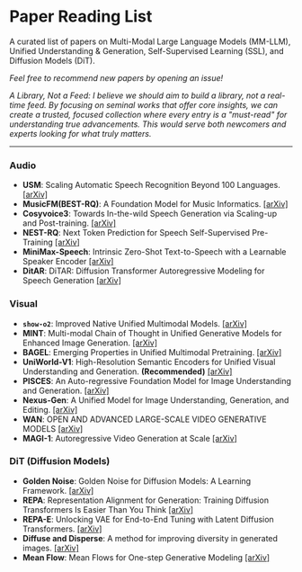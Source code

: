 # **Paper Reading List**

A curated list of papers on Multi-Modal Large Language Models (MM-LLM), Unified Understanding & Generation, Self-Supervised Learning (SSL), and Diffusion Models (DiT).

*Feel free to recommend new papers by opening an issue!*

*A Library, Not a Feed: I believe we should aim to build a library, not a real-time feed. By focusing on seminal works that offer core insights, we can create a trusted, focused collection where every entry is a "must-read" for understanding true advancements. This would serve both newcomers and experts looking for what truly matters.*

---

### Audio

-   **USM**: Scaling Automatic Speech Recognition Beyond 100 Languages.
    [[arXiv]](https://arxiv.org/pdf/2303.01037)
-   **MusicFM(BEST-RQ)**: A Foundation Model for Music Informatics.
    [[arXiv]](https://arxiv.org/abs/2311.03318)
-   **Cosyvoice3**: Towards In-the-wild Speech Generation via Scaling-up and Post-training.
    [[arXiv]](https://arxiv.org/abs/2505.17589)
-   **NEST-RQ**: Next Token Prediction for Speech Self-Supervised Pre-Training
    [[arXiv]](https://arxiv.org/abs/2409.08680)
-   **MiniMax-Speech**: Intrinsic Zero-Shot Text-to-Speech with a Learnable Speaker Encoder
    [[arXiv]](https://arxiv.org/pdf/2505.07916)
-   **DitAR**: DiTAR: Diffusion Transformer Autoregressive Modeling for Speech Generation
    [[arXiv]](https://arxiv.org/pdf/2502.03930)

### Visual

-   **`show-o2`**: Improved Native Unified Multimodal Models.
    [[arXiv]](https://arxiv.org/abs/2506.15564)
-   **MINT**: Multi-modal Chain of Thought in Unified Generative Models for Enhanced Image Generation.
    [[arXiv]](https://arxiv.org/pdf/2503.01298)
-   **BAGEL**: Emerging Properties in Unified Multimodal Pretraining.
    [[arXiv]](https://arxiv.org/abs/2505.14683)
-   **UniWorld-V1**: High-Resolution Semantic Encoders for Unified Visual Understanding and Generation. **(Recommended)**
    [[arXiv]](https://arxiv.org/pdf/2506.03147)
-   **PISCES**: An Auto-regressive Foundation Model for Image Understanding and Generation.
    [[arXiv]](https://arxiv.org/abs/2506.10395)
-   **Nexus-Gen**: A Unified Model for Image Understanding, Generation, and Editing.
    [[arXiv]](https://arxiv.org/abs/2504.21356)
-   **WAN**:  OPEN AND ADVANCED LARGE-SCALE VIDEO GENERATIVE MODELS
    [[arXiv]](https://arxiv.org/pdf/2503.20314)
-   **MAGI-1**: Autoregressive Video Generation at Scale
    [[arXiv]](https://arxiv.org/pdf/2505.13211)


### DiT (Diffusion Models)

-   **Golden Noise**: Golden Noise for Diffusion Models: A Learning Framework.
    [[arXiv]](https://arxiv.org/pdf/2411.09502)
-   **REPA**: Representation Alignment for Generation: Training Diffusion Transformers Is Easier Than You Think
    [[arXiv]](https://arxiv.org/pdf/2410.06940)
-   **REPA-E**: Unlocking VAE for End-to-End Tuning with Latent Diffusion Transformers.
    [[arXiv]](https://arxiv.org/abs/2504.10483)
-   **Diffuse and Disperse**: A method for improving diversity in generated images.
    [[arXiv]](https://arxiv.org/abs/2506.09027)
-   **Mean Flow**: Mean Flows for One-step Generative Modeling
    [[arXiv]](https://arxiv.org/pdf/2505.13447v1)
